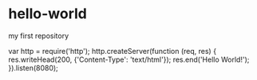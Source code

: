 # hello-world
my first repository
<!--<html>
  <head>
  </head>
  <body>
    <p>
      yooooohoooooo
    </p>
  </body>
</html> -->
var http = require('http');
http.createServer(function (req, res) {
    res.writeHead(200, {'Content-Type': 'text/html'});
    res.end('Hello World!');
}).listen(8080);
